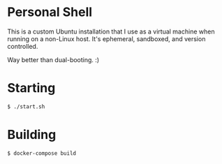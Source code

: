 # Personal Shell

This is a custom Ubuntu installation that I use as a virtual machine when
running on a non-Linux host. It's ephemeral, sandboxed, and version controlled.

Way better than dual-booting. :)

# Starting
```sh
$ ./start.sh
```

# Building
```sh
$ docker-compose build
```
